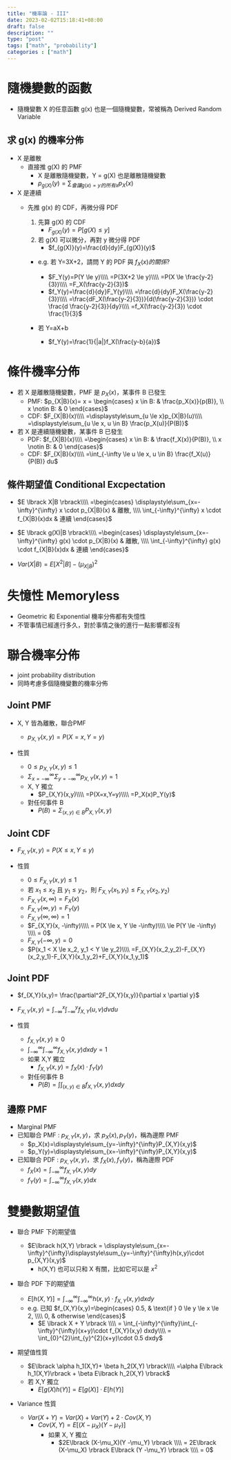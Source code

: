 ```yaml
---
title: "機率論 - III"
date: 2023-02-02T15:18:41+08:00
draft: false
description: ""
type: "post"
tags: ["math", "probability"]
categories : ["math"]
---
```


# 隨機變數的函數

- 隨機變數 X 的任意函數 g(x) 也是一個隨機變數，常被稱為 Derived Random Variable

## 求 g(x) 的機率分佈
- X 是離散
    - 直接推 g(X) 的 PMF
        - X 是離散隨機變數，Y = g(X) 也是離散隨機變數
        - $p_{g(X)}(y) = \displaystyle\sum_{會讓g(x)=y 的所有x}p_X(x)$
- X 是連續
    - 先推 g(x) 的 CDF，再微分得 PDF
        1. 先算 g(X) 的 CDF
            - $F_{g(X)}(y)=P\lbrack g(X) \le y \rbrack$
        2. 若 g(X) 可以微分，再對 y 微分得 PDF
            - $f_{g(X)}(y)=\frac{d}{dy}F_{g(X)}(y)$

        - e.g. 若 Y=3X+2，請問 Y 的 PDF 與 $f_X(x) 的關係?$
            - $F_Y(y)=P(Y \le y)\\\\ 
            =P(3X+2 \le y)\\\\ 
            =P(X \le \frac{y-2}{3})\\\\ 
            =F_X(\frac{y-2}{3})$
            - $f_Y(y)=\frac{d}{dy}F_Y(y)\\\\ 
            =\frac{d}{dy}F_X(\frac{y-2}{3})\\\\ 
            =\frac{dF_X(\frac{y-2}{3})}{d(\frac{y-2}{3})} \cdot \frac{d \frac{y-2}{3}}{dy}\\\\ 
            =f_X(\frac{y-2}{3}) \cdot \frac{1}{3}$
    
        - 若 Y=aX+b
            - $f_Y(y)=\frac{1}{|a|}f_X(\frac{y-b}{a})$

# 條件機率分佈
- 若 X 是離散隨機變數，PMF 是 $p_X(x)$，某事件 B 已發生
    - PMF: $p_{X|B}(x)= x = \begin{cases}
   x \in B: & \frac{p_X(x)}{p(B)}, \\
   x \notin B: & 0
\end{cases}$
    - CDF: $F_{X|B}(x)\\\\ 
    =\displaystyle\sum_{u \le x}p_{X|B}(u)\\\\ 
    =\displaystyle\sum_{u \le x, u \in B} \frac{p_X(u)}{P(B)}$
- 若 X 是連續隨機變數，某事件 B 已發生
    - PDF: $f_{X|B}(x)\\\\ 
    =\begin{cases}
   x \in B: & \frac{f_X(x)}{P(B)}, \\
   x \notin B: & 0
\end{cases}$
    - CDF: $F_{X|B}(x)\\\\ 
    =\int_{-\infty \le u \le x, u \in B} \frac{f_X(u)}{P(B)} du$

## 條件期望值 Conditional Excpectation
- $E \lbrack X|B \rbrack\\\\ 
=\begin{cases}
\displaystyle\sum_{x=-\infty}^{\infty} x \cdot p_{X|B}(x) & 離散, \\\\ 
\int_{-\infty}^{\infty} x \cdot f_{X|B}(x)dx & 連續
\end{cases}$

- $E \lbrack g(X)|B \rbrack\\\\ 
=\begin{cases}
\displaystyle\sum_{x=-\infty}^{\infty} g(x) \cdot p_{X|B}(x) & 離散, \\\\ 
\int_{-\infty}^{\infty} g(x) \cdot f_{X|B}(x)dx & 連續
\end{cases}$

- $Var(X|B) = E\lbrack X^2 | B \rbrack - (\mu_{X|B})^2$

# 失憶性 Memoryless
- Geometric 和 Exponential 機率分佈都有失憶性
- 不管事情已經進行多久，對於事情之後的進行一點影響都沒有

# 聯合機率分佈
- joint probability distribution
- 同時考慮多個隨機變數的機率分佈

## Joint PMF
- X, Y 皆為離散，聯合PMF
    - $p_{X,Y}(x,y)=P(X=x, Y=y)$

- 性質
    - $0 \le p_{X,Y}(x,y) \le 1$
    - $\Sigma^{\infty}_{x=-\infty}\Sigma^{\infty}_{y=-\infty}
    p_{X,Y}(x,y)=1$
    - X, Y 獨立
        - $P_{X,Y}(x,y)\\\\ 
        =P(X=x,Y=y)\\\\ 
        =P_X(x)P_Y(y)$
    - 對任何事件 B
        - $P(B)=\Sigma_{(x,y)\in B}P_{X,Y}(x,y)$

## Joint CDF
- $F_{X,Y}(x,y)=P(X \le x, Y \le y)$

- 性質
    - $0 \le F_{X,Y}(x, y) \le 1$
    - 若 $x_1 \le x_2$ 且 $y_1 \le y_2$，則 $F_{X,Y}(x_1,y_1) \le F_{X,Y} (x_2, y_2)$
    - $F_{X,Y}(x, \infty) = F_X(x)$
    - $F_{X,Y}(\infty, y) = F_Y(y)$
    - $F_{X,Y}(\infty, \infty) = 1$
    - $F_{X,Y}(x, -\infty)\\\\ 
    = P(X \le x, Y \le -\infty)\\\\ 
    \le P(Y \le -\infty) \\\\ 
    = 0$
    - $F_{X,Y}(-\infty, y) = 0$
    - $P(x_1 < X \le x_2, y_1 < Y \le y_2)\\\\ 
    =F_{X,Y}(x_2,y_2)-F_{X,Y}(x_2,y_1)-F_{X,Y}(x_1,y_2)+F_{X,Y}(x_1,y_1)$

## Joint PDF
- $f_{X,Y}(x,y)= \frac{\partial^2F_{X,Y}(x,y)}{\partial x \partial y}$

- $F_{X,Y}(x,y) = \int_{-\infty}^{x} \int_{-\infty}^{y} f_{X,Y}(u,v)dv du$

- 性質
    - $f_{X,Y}(x,y) \ge 0$
    - $\int_{-\infty}^{\infty}\int_{-\infty}^{\infty}f_{X,Y}(x,y)dxdy=1$
    - 如果 X,Y 獨立
        - $f_{X,Y}(x,y)=f_X(x) \cdot f_Y(y)$
    - 對任何事件 B
        - $P(B)=\int\int_{(x,y)\in B}f_{X,Y}(x,y)dxdy$

## 邊際 PMF 
- Marginal PMF
- 已知聯合 PMF : $p_{X,Y}(x,y)$，求 $p_X(x), p_Y(y)$，稱為邊際 PMF
    - $p_X(x)=\displaystyle\sum_{y=-\infty}^{\infty}P_{X,Y}(x,y)$
    - $p_Y(y)=\displaystyle\sum_{x=-\infty}^{\infty}P_{X,Y}(x,y)$
- 已知聯合 PDF : $p_{X,Y}(x,y)$，求 $f_X(x), f_Y(y)$，稱為邊際 PDF
    - $f_X(x)=\int_{-\infty}^{\infty}f_{X,Y}(x,y)dy$
    - $f_Y(y)=\int_{-\infty}^{\infty}f_{X,Y}(x,y)dx$

# 雙變數期望值
- 聯合 PMF 下的期望值
    - $E\lbrack h(X,Y) \rbrack = \displaystyle\sum_{x=-\infty}^{\infty}\displaystyle\sum_{y=-\infty}^{\infty}h(x,y)\cdot p_{X,Y}(x,y)$
        - h(X,Y) 也可以只和 X 有關，比如它可以是 $x^2$
- 聯合 PDF 下的期望值
    - $E\lbrack h(X,Y) \rbrack = \int_{-\infty}^{\infty}\int_{-\infty}^{\infty}h(x,y)\cdot f_{X,Y}(x,y) dxdy$
    - e.g. 已知 $f_{X,Y}(x,y)=\begin{cases}
0.5, & \text{if } 0 \le y \le x \le 2, \\\\ 
0, & otherwise
\end{cases}$
        - $E \lbrack X + Y \rbrack \\\\ 
        = \int_{-\infty}^{\infty}\int_{-\infty}^{\infty}(x+y)\cdot f_{X,Y}(x,y) dxdy\\\\ 
        = \int_{0}^{2}\int_{y}^{2}(x+y)\cdot 0.5 dxdy$

- 期望值性質
    - $E\lbrack \alpha h_1(X,Y)+ \beta h_2(X,Y) \rbrack\\\\ 
    =\alpha E\lbrack  h_1(X,Y)\rbrack + \beta E\lbrack  h_2(X,Y) \rbrack$
    - 若 X,Y 獨立
        - $E\lbrack g(X)h(Y) \rbrack = E \lbrack g(X) \rbrack \cdot E \lbrack h(Y) \rbrack$
- Variance 性質
    - $Var(X+Y)=Var(X)+Var(Y)+2 \cdot Cov(X,Y)$
        - $Cov(X,Y)=E\lbrack (X-\mu_X)(Y -\mu_Y) \rbrack$
            - 如果 X, Y 獨立
                - $2E\lbrack (X-\mu_X)(Y -\mu_Y) \rbrack \\\\ 
                = 2E\lbrack (X-\mu_X) \rbrack  E\lbrack (Y -\mu_Y) \rbrack \\\\ 
                = 0$
